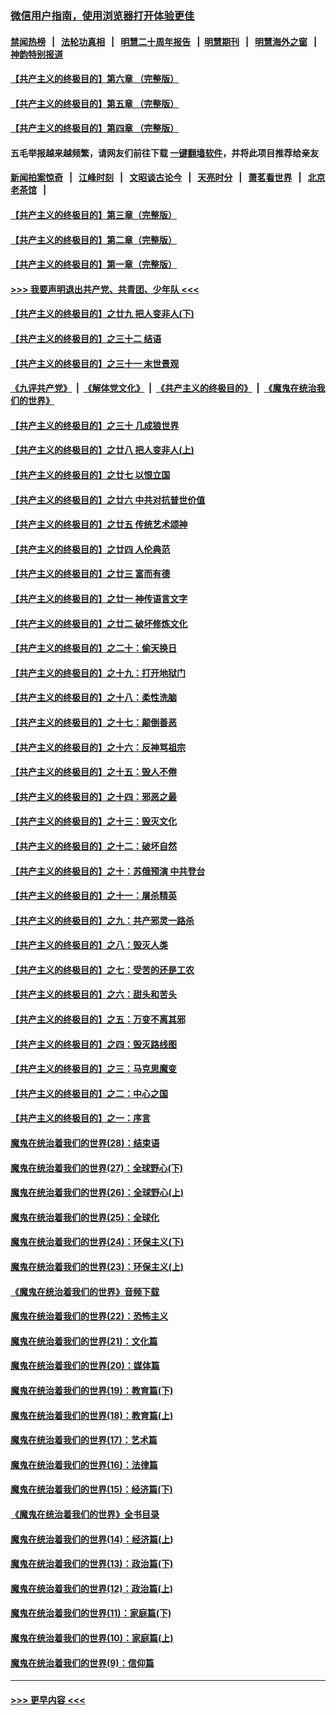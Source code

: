 ### [微信用户指南，使用浏览器打开体验更佳](https://github.com/gfw-breaker/banned-news1/blob/master/indexes/wechat-guide.md?t=0)
#### [禁闻热榜](热点新闻.md?t=0)  &nbsp;&nbsp;|&nbsp;&nbsp; [法轮功真相](https://github.com/gfw-breaker/truth/blob/master/README.md?t=0) &nbsp;&nbsp;|&nbsp;&nbsp; [明慧二十周年报告](https://github.com/gfw-breaker/mh-reports/blob/master/README.md?t=0) &nbsp;&nbsp;|&nbsp;&nbsp;[明慧期刊](https://github.com/gfw-breaker/mh-qikan) &nbsp;&nbsp;|&nbsp;&nbsp; [明慧海外之窗](https://github.com/gfw-breaker/mh-news/blob/master/README.md?t=0) &nbsp;&nbsp;|&nbsp;&nbsp; [神韵特别报道](https://github.com/gfw-breaker/mh-news/blob/master/shenyun.md?t=0)
#### [【共产主义的终极目的】第六章 （完整版）](../pages/nsc422/n11428913.md?t=02152244) 
#### [【共产主义的终极目的】第五章 （完整版）](../pages/nsc422/n11428912.md?t=02152244) 
#### [【共产主义的终极目的】第四章 （完整版）](../pages/nsc422/n11428907.md?t=02152244) 
#### 五毛举报越来越频繁，请网友们前往下载 [一键翻墙软件](https://github.com/gfw-breaker/ssr-accounts)，并将此项目推荐给亲友
#### [新闻拍案惊奇](https://github.com/gfw-breaker/banned-news1/blob/master/pages/link4.md) &nbsp;&nbsp;|&nbsp;&nbsp; [江峰时刻](https://github.com/gfw-breaker/banned-news1/blob/master/pages/link4.md) &nbsp;&nbsp;|&nbsp;&nbsp; [文昭谈古论今](https://github.com/gfw-breaker/banned-news1/blob/master/pages/link4.md) &nbsp;&nbsp;|&nbsp;&nbsp; [天亮时分](https://github.com/gfw-breaker/banned-news1/blob/master/pages/link4.md) &nbsp;&nbsp;|&nbsp;&nbsp; [萧茗看世界](https://github.com/gfw-breaker/banned-news1/blob/master/pages/link4.md) &nbsp;&nbsp;|&nbsp;&nbsp; [北京老茶馆](https://github.com/gfw-breaker/banned-news1/blob/master/pages/link4.md) &nbsp;&nbsp;|&nbsp;&nbsp; 
#### [【共产主义的终极目的】第三章（完整版）](../pages/nsc422/n11428848.md?t=02152244) 
#### [【共产主义的终极目的】第二章（完整版）](../pages/nsc422/n11428831.md?t=02152244) 
#### [【共产主义的终极目的】第一章（完整版）](../pages/nsc422/n11417651.md?t=02152244) 
#### [>>> 我要声明退出共产党、共青团、少年队 <<<](https://github.com/begood0513/goodnews/blob/master/quit/letter.md) 
#### [【共产主义的终极目的】之廿九 把人变非人(下)](../pages/nsc422/n11344140.md?t=02152244) 
#### [【共产主义的终极目的】之三十二 结语](../pages/nsc422/n11360535.md?t=02152244) 
#### [【共产主义的终极目的】之三十一 末世景观](../pages/nsc422/n11351129.md?t=02152244) 
#### [《九评共产党》](https://github.com/begood0513/9ping.md/blob/master/README.md) &nbsp;|&nbsp; [《解体党文化》](../../../../jtdwh.md/blob/master/README.md)  &nbsp;|&nbsp; [《共产主义的终极目的》](../../../../gczydzjmd.md/blob/master/README.md) &nbsp;|&nbsp; [《魔鬼在统治我们的世界》](../../../../mgztzwmdsj.md/blob/master/README.md) 
#### [【共产主义的终极目的】之三十 几成狼世界](../pages/nsc422/n11348280.md?t=02152244) 
#### [【共产主义的终极目的】之廿八 把人变非人(上)](../pages/nsc422/n11340492.md?t=02152244) 
#### [【共产主义的终极目的】之廿七 以恨立国](../pages/nsc422/n11336944.md?t=02152244) 
#### [【共产主义的终极目的】之廿六 中共对抗普世价值](../pages/nsc422/n11324785.md?t=02152244) 
#### [【共产主义的终极目的】之廿五 传统艺术颂神](../pages/nsc422/n11296396.md?t=02152244) 
#### [【共产主义的终极目的】之廿四 人伦典范](../pages/nsc422/n11296397.md?t=02152244) 
#### [【共产主义的终极目的】之廿三 富而有德](../pages/nsc422/n11283598.md?t=02152244) 
#### [【共产主义的终极目的】之廿一 神传语言文字](../pages/nsc422/n11263265.md?t=02152244) 
#### [【共产主义的终极目的】之廿二 破坏修炼文化](../pages/nsc422/n11245728.md?t=02152244) 
#### [【共产主义的终极目的】之二十：偷天换日](../pages/nsc422/n11238846.md?t=02152244) 
#### [【共产主义的终极目的】之十九：打开地狱门](../pages/nsc422/n11206376.md?t=02152244) 
#### [【共产主义的终极目的】之十八：柔性洗脑](../pages/nsc422/n11199994.md?t=02152244) 
#### [【共产主义的终极目的】之十七：颠倒善恶](../pages/nsc422/n11179782.md?t=02152244) 
#### [【共产主义的终极目的】之十六：反神骂祖宗](../pages/nsc422/n11166798.md?t=02152244) 
#### [【共产主义的终极目的】之十五：毁人不倦](../pages/nsc422/n11166792.md?t=02152244) 
#### [【共产主义的终极目的】之十四：邪恶之最](../pages/nsc422/n11150249.md?t=02152244) 
#### [【共产主义的终极目的】之十三：毁灭文化](../pages/nsc422/n11135227.md?t=02152244) 
#### [【共产主义的终极目的】之十二：破坏自然](../pages/nsc422/n11135214.md?t=02152244) 
#### [【共产主义的终极目的】之十：苏俄预演 中共登台](../pages/nsc422/n11118424.md?t=02152244) 
#### [【共产主义的终极目的】之十一：屠杀精英](../pages/nsc422/n11118442.md?t=02152244) 
#### [【共产主义的终极目的】之九：共产邪灵一路杀](../pages/nsc422/n11114139.md?t=02152244) 
#### [【共产主义的终极目的】之八：毁灭人类](../pages/nsc422/n11108503.md?t=02152244) 
#### [【共产主义的终极目的】之七：受苦的还是工农](../pages/nsc422/n11101809.md?t=02152244) 
#### [【共产主义的终极目的】之六：甜头和苦头](../pages/nsc422/n11096971.md?t=02152244) 
#### [【共产主义的终极目的】之五：万变不离其邪](../pages/nsc422/n11091285.md?t=02152244) 
#### [【共产主义的终极目的】之四：毁灭路线图](../pages/nsc422/n11086284.md?t=02152244) 
#### [【共产主义的终极目的】之三：马克思魔变](../pages/nsc422/n11061941.md?t=02152244) 
#### [【共产主义的终极目的】之二：中心之国](../pages/nsc422/n11047728.md?t=02152244) 
#### [【共产主义的终极目的】之一：序言](../pages/nsc422/n11086077.md?t=02152244) 
#### [魔鬼在统治着我们的世界(28)：结束语](../pages/nsc422/n10936246.md?t=02152244) 
#### [魔鬼在统治着我们的世界(27)：全球野心(下)](../pages/nsc422/n10928319.md?t=02152244) 
#### [魔鬼在统治着我们的世界(26)：全球野心(上)](../pages/nsc422/n10900318.md?t=02152244) 
#### [魔鬼在统治着我们的世界(25)：全球化](../pages/nsc422/n10788205.md?t=02152244) 
#### [魔鬼在统治着我们的世界(24)：环保主义(下)](../pages/nsc422/n10695307.md?t=02152244) 
#### [魔鬼在统治着我们的世界(23)：环保主义(上)](../pages/nsc422/n10688613.md?t=02152244) 
#### [《魔鬼在统治着我们的世界》音频下载](../pages/nsc422/n10635553.md?t=02152244) 
#### [魔鬼在统治着我们的世界(22)：恐怖主义](../pages/nsc422/n10614727.md?t=02152244) 
#### [魔鬼在统治着我们的世界(21)：文化篇](../pages/nsc422/n10597706.md?t=02152244) 
#### [魔鬼在统治着我们的世界(20)：媒体篇](../pages/nsc422/n10586579.md?t=02152244) 
#### [魔鬼在统治着我们的世界(19)：教育篇(下)](../pages/nsc422/n10564808.md?t=02152244) 
#### [魔鬼在统治着我们的世界(18)：教育篇(上)](../pages/nsc422/n10526970.md?t=02152244) 
#### [魔鬼在统治着我们的世界(17)：艺术篇](../pages/nsc422/n10499093.md?t=02152244) 
#### [魔鬼在统治着我们的世界(16)：法律篇](../pages/nsc422/n10485969.md?t=02152244) 
#### [魔鬼在统治着我们的世界(15)：经济篇(下)](../pages/nsc422/n10469975.md?t=02152244) 
#### [《魔鬼在统治着我们的世界》全书目录](../pages/nsc422/n10464261.md?t=02152244) 
#### [魔鬼在统治着我们的世界(14)：经济篇(上)](../pages/nsc422/n10457370.md?t=02152244) 
#### [魔鬼在统治着我们的世界(13)：政治篇(下)](../pages/nsc422/n10448270.md?t=02152244) 
#### [魔鬼在统治着我们的世界(12)：政治篇(上)](../pages/nsc422/n10444576.md?t=02152244) 
#### [魔鬼在统治着我们的世界(11)：家庭篇(下)](../pages/nsc422/n10440961.md?t=02152244) 
#### [魔鬼在统治着我们的世界(10)：家庭篇(上)](../pages/nsc422/n10435448.md?t=02152244) 
#### [魔鬼在统治着我们的世界(9)：信仰篇](../pages/nsc422/n10432159.md?t=02152244) 

----
#### [ >>> 更早内容 <<< ](../indexes/nsc422-earlier.md)

